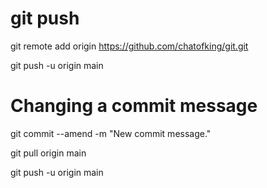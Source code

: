 # git push
git remote add origin https://github.com/chatofking/git.git


git push -u origin main
# Changing a commit message
git commit --amend -m "New commit message."


git pull origin main


git push -u origin main
